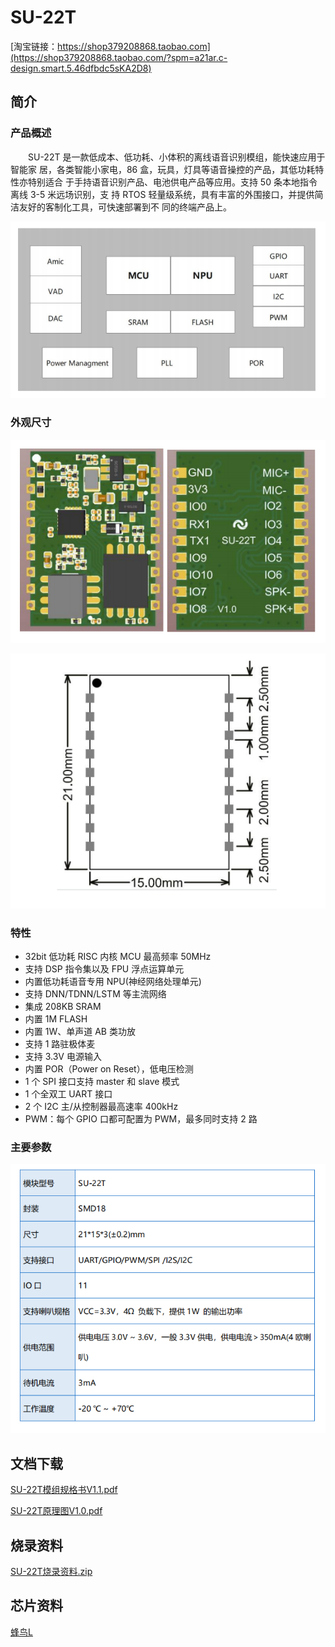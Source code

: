 # SU-22T

[淘宝链接：https://shop379208868.taobao.com](https://shop379208868.taobao.com/?spm=a21ar.c-design.smart.5.46dfbdc5sKA2D8)

## 简介

### 产品概述

&emsp;&emsp;SU-22T 是一款低成本、低功耗、小体积的离线语音识别模组，能快速应用于智能家 居，各类智能小家电，86 盒，玩具，灯具等语音操控的产品，其低功耗特性亦特别适合 于手持语音识别产品、电池供电产品等应用。支持 50 条本地指令离线 3-5 米远场识别，支 持 RTOS 轻量级系统，具有丰富的外围接口，并提供简洁友好的客制化工具，可快速部署到不 同的终端产品上。

![ ](../../_static/document/SU-22T/img1.png "功能框图")

### 外观尺寸

![ ](../../_static/document/SU-22T/img2.png "外观尺寸")

![ ](../../_static/document/SU-22T/img3.png "外观尺寸2")

### 特性

- 32bit 低功耗 RISC 内核 MCU 最高频率 50MHz
- 支持 DSP 指令集以及 FPU 浮点运算单元
- 内置低功耗语音专用 NPU(神经网络处理单元)
- 支持 DNN/TDNN/LSTM 等主流网络
- 集成 208KB SRAM
- 内置 1M FLASH
- 内置 1W、单声道 AB 类功放
- 支持 1 路驻极体麦
- 支持 3.3V 电源输入
- 内置 POR（Power on Reset），低电压检测
- 1 个 SPI 接口支持 master 和 slave 模式
- 1 个全双工 UART 接口
- 2 个 I2C 主/从控制器最高速率 400kHz
- PWM：每个 GPIO 口都可配置为 PWM，最多同时支持 2 路

### 主要参数

![ ](../../_static/document/SU-22T/img4.png "主要参数")

## 文档下载

[SU-22T模组规格书V1.1.pdf](../../_static/document/SU-22T/SU-22T%E6%A8%A1%E7%BB%84%E8%A7%84%E6%A0%BC%E4%B9%A6V1.1.pdf)

[SU-22T原理图V1.0.pdf](../../_static/document/SU-22T/SU-22T%E5%8E%9F%E7%90%86%E5%9B%BEV1.0.pdf)

## 烧录资料

[SU-22T烧录资料.zip](../../_static/document/SU-22T/SU-22T%E7%83%A7%E5%BD%95%E8%B5%84%E6%96%99.zip)

## 芯片资料

[蜂鸟L](../chip/L.md)

